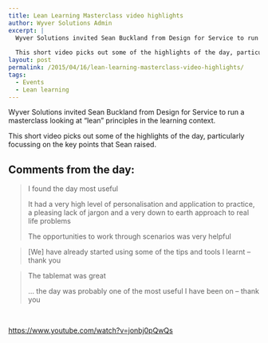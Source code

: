 ```yaml
---
title: Lean Learning Masterclass video highlights
author: Wyver Solutions Admin
excerpt: |
  Wyver Solutions invited Sean Buckland from Design for Service to run a masterclass looking at "lean" principles in the learning context.
  
  This short video picks out some of the highlights of the day, particularly focussing on the key points that Sean raised.
layout: post
permalink: /2015/04/16/lean-learning-masterclass-video-highlights/
tags:
  - Events
  - Lean learning
---
```

Wyver Solutions invited Sean Buckland from Design for Service to run a masterclass looking at &#8220;lean&#8221; principles in the learning context.

This short video picks out some of the highlights of the day, particularly focussing on the key points that Sean raised.

## Comments from the day:

> I found the day most useful
> 
> It had a very high level of personalisation and application to practice, a pleasing lack of jargon and a very down to earth approach to real life problems
> 
> The opportunities to work through scenarios was very helpful

> [We] have already started using some of the tips and tools I learnt – thank you

> The tablemat was great
> 
> &#8230; the day was probably one of the most useful I have been on – thank you

&nbsp;

https://www.youtube.com/watch?v=jonbj0pQwQs